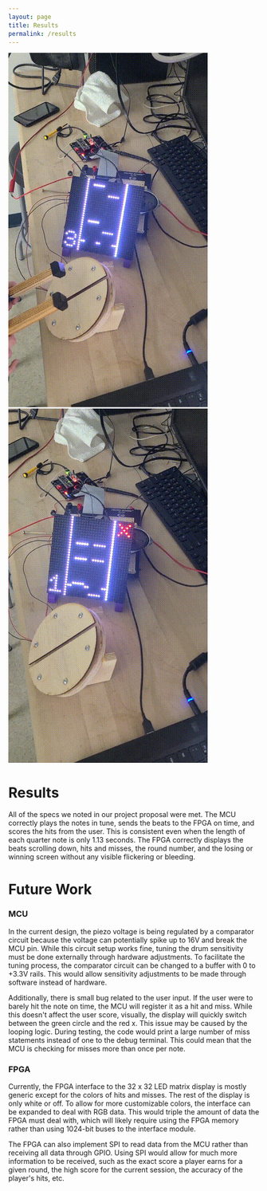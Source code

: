 ```yaml
---
layout: page
title: Results
permalink: /results
---
```


![win_demo](./assets/vid/win_demo.gif) ![game-over_demo](./assets/vid/game-over_demo.gif)


# Results

All of the specs we noted in our project proposal were met. The MCU correctly plays the notes in tune, sends the beats to the FPGA on time, and scores the hits from the user. This is consistent even when the length of each quarter note is only 1.13 seconds. The FPGA correctly displays the beats scrolling down, hits and misses, the round number, and the losing or winning screen without any visible flickering or bleeding. 

# Future Work
         

### MCU

In the current design, the piezo voltage is being regulated by a comparator circuit because the voltage can potentially spike up to 16V and break the MCU pin. While this circuit setup works fine, tuning the drum sensitivity must be done externally through hardware adjustments. To facilitate the tuning process, the comparator circuit can be changed to a buffer with 0 to +3.3V rails. This would allow sensitivity adjustments to be made through software instead of hardware. 

Additionally, there is small bug related to the user input. If the user were to barely hit the note on time, the MCU will register it as a hit and miss. While this doesn't affect the user score, visually, the display will quickly switch between the green circle and the red x. This issue may be caused by the looping logic. During testing, the code would print a large number of miss statements instead of one to the debug terminal. This could mean that the MCU is checking for misses more than once per note.   


### FPGA

Currently, the FPGA interface to the 32 x 32 LED matrix display is mostly generic except for the colors of hits and misses. The rest of the display is only white or off. To allow for more customizable colors, the interface can be expanded to deal with RGB data. This would triple the amount of data the FPGA must deal with, which will likely require using the FPGA memory rather than using 1024-bit buses to the interface module.

The FPGA can also implement SPI to read data from the MCU rather than receiving all data through GPIO. Using SPI would allow for much more information to be received, such as the exact score a player earns for a given round, the high score for the current session, the accuracy of the player's hits, etc. 